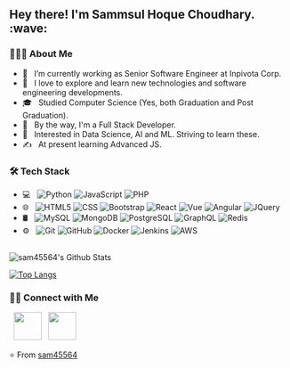 <h2> Hey there! I'm Sammsul Hoque Choudhary. :wave: </h2>

<h3> 👨🏻‍💻 About Me </h3>

- 🔭 &nbsp; I’m currently working as Senior Software Engineer at Inpivota Corp.
- 🤔 &nbsp; I love to explore and learn new technologies and software engineering developments.
- 🎓 &nbsp; Studied Computer Science (Yes, both Graduation and Post Graduation).
- 💼 &nbsp; By the way, I'm a Full Stack Developer.
- 🌱 &nbsp; Interested in Data Science, AI and ML. Striving to learn these.
- ✍️ &nbsp; At present learning Advanced JS.

<h3>🛠 Tech Stack</h3>

- 💻 &nbsp;
  ![Python](https://img.shields.io/badge/-Python-333333?style=flat&logo=python)
  ![JavaScript](https://img.shields.io/badge/-JavaScript-333333?style=flat&logo=javascript)
  ![PHP](https://img.shields.io/badge/-PHP-333333?style=flat&logo=PHP&logoColor=00599C)
- 🌐 &nbsp;
  ![HTML5](https://img.shields.io/badge/-HTML5-333333?style=flat&logo=HTML5)
  ![CSS](https://img.shields.io/badge/-CSS-333333?style=flat&logo=CSS3&logoColor=1572B6)
  ![Bootstrap](https://img.shields.io/badge/-Bootstrap-333333?style=flat&logo=bootstrap&logoColor=563D7C)
  ![React](https://img.shields.io/badge/-React-333333?style=flat&logo=react)
  ![Vue](https://img.shields.io/badge/-VueJS-333333?style=flat&logo=vue)
  ![Angular](https://img.shields.io/badge/-Angular-333333?style=flat&logo=angular&logoColor=D6002F)
  ![JQuery](https://img.shields.io/badge/-JQuery-333333?style=flat&logo=jquery&logoColor=0865A6)
- 🛢 &nbsp;
  ![MySQL](https://img.shields.io/badge/-MySQL-333333?style=flat&logo=mysql)
  ![MongoDB](https://img.shields.io/badge/-MongoDB-333333?style=flat&logo=mongodb)
  ![PostgreSQL](https://img.shields.io/badge/-PostgreSQL-333333?style=flat&logo=postgresql&logoColor=31648C)
  ![GraphQL](https://img.shields.io/badge/-GraphQL-333333?style=flat&logo=graphql&logoColor=DE33A6)
  ![Redis](https://img.shields.io/badge/-Redis-333333?style=flat&logo=redis)
- ⚙️ &nbsp;
  ![Git](https://img.shields.io/badge/-Git-333333?style=flat&logo=git)
  ![GitHub](https://img.shields.io/badge/-GitHub-333333?style=flat&logo=github)
  ![Docker](https://img.shields.io/badge/-Docker-333333?style=flat&logo=docker)
  ![Jenkins](https://img.shields.io/badge/-Jenkins-333333?style=flat&logo=jenkins)
  ![AWS](https://img.shields.io/badge/-AWS-333333?style=flat&logo=amazon)
  

<br>

<img align="center" src="https://github-readme-stats.vercel.app/api?username=sam45564&include_all_commits=true&count_private=true&show_icons=true&line_height=20&title_color=7A7ADB&icon_color=2234AE&text_color=D3D3D3&bg_color=0,000000,130F40" alt="sam45564's Github Stats">

</br>

[![Top Langs](https://github-readme-stats.vercel.app/api/top-langs/?username=sam45564&layout=compact&text_color=daf7dc&bg_color=151515)](https://github.com/sam45564/github-readme-stats)


<h3> 🤝🏻 Connect with Me </h3>

&nbsp; <a href="https://www.linkedin.com/in/sammsulhoq/" target="_blank" rel="noopener noreferrer"><img src="https://img.icons8.com/plasticine/100/000000/linkedin.png" width="50" /></a>
&nbsp; <a href="mailto:sammsulhoq@gmail.com" target="_blank" rel="noopener noreferrer"><img src="https://img.icons8.com/plasticine/100/000000/gmail.png"  width="50" /></a>
</p>

⭐️ From [sam45564](https://github.com/sammsulhoq)
